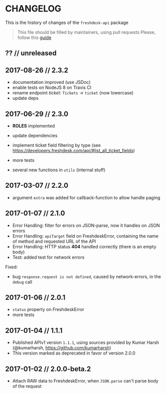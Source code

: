 # CHANGELOG

This is the history of changes of the `freshdesk-api` package

> This file should be filled by maintainers, using pull requests
> Please, follow this [guide](http://keepachangelog.com/en/0.3.0/)

## ?? // unreleased

## 2017-08-26 // 2.3.2

* documentation improved (use JSDoc)
* enable tests on NodeJS 8 on Travis CI
* rename endpoint _ticket_: `Tickets` -> `ticket` (now lowercase)
* update deps

## 2017-06-29 // 2.3.0

* **ROLES** implemented
* update dependencies
* implement ticket field filtering by type (see https://developers.freshdesk.com/api/#list_all_ticket_fields)

* more tests
* several new functions in `utils` (internal stuff)

## 2017-03-07 // 2.2.0

* argument `extra` was added for callback-function to allow handle paging

## 2017-01-07 // 2.1.0

* Error Handling: filter for errors on JSON-parse, now it handles on JSON errors
* Error Handling: `apiTarget` field on FreshdeskError, containing the name of method and requested URL of the API
* Error Handling: HTTP status **404** handled correctly (there is an empty body)
* Test: added test for network errors

Fixed:

* bug `response.request is not defined`, caused by network-errors, in the `debug` call

## 2017-01-06 // 2.0.1

* `status` property on FreshdeskError
* more tests

## 2017-01-04 // 1.1.1

* Published APIv1 version `1.1.1`, using sources provided by Kumar Harsh (@kumarharsh, https://github.com/kumarharsh)
* This version marked as deprecated in favor of version 2.0.0

## 2017-01-02 // 2.0.0-beta.2

* Attach RAW data to FreshdeskError, when `JSON.parse` can't parse body of the request
